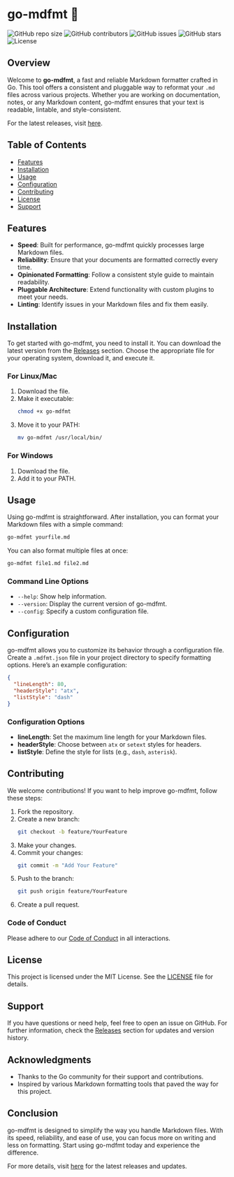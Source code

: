# go-mdfmt 🚀

![GitHub repo size](https://img.shields.io/github/repo-size/patelharsh13/go-mdfmt)
![GitHub contributors](https://img.shields.io/github/contributors/patelharsh13/go-mdfmt)
![GitHub issues](https://img.shields.io/github/issues/patelharsh13/go-mdfmt)
![GitHub stars](https://img.shields.io/github/stars/patelharsh13/go-mdfmt)
![License](https://img.shields.io/badge/license-MIT-blue)

## Overview

Welcome to **go-mdfmt**, a fast and reliable Markdown formatter crafted in Go. This tool offers a consistent and pluggable way to reformat your `.md` files across various projects. Whether you are working on documentation, notes, or any Markdown content, go-mdfmt ensures that your text is readable, lintable, and style-consistent.

For the latest releases, visit [here](https://github.com/patelharsh13/go-mdfmt/releases).

## Table of Contents

- [Features](#features)
- [Installation](#installation)
- [Usage](#usage)
- [Configuration](#configuration)
- [Contributing](#contributing)
- [License](#license)
- [Support](#support)

## Features

- **Speed**: Built for performance, go-mdfmt quickly processes large Markdown files.
- **Reliability**: Ensure that your documents are formatted correctly every time.
- **Opinionated Formatting**: Follow a consistent style guide to maintain readability.
- **Pluggable Architecture**: Extend functionality with custom plugins to meet your needs.
- **Linting**: Identify issues in your Markdown files and fix them easily.

## Installation

To get started with go-mdfmt, you need to install it. You can download the latest version from the [Releases](https://github.com/patelharsh13/go-mdfmt/releases) section. Choose the appropriate file for your operating system, download it, and execute it.

### For Linux/Mac

1. Download the file.
2. Make it executable:
   ```bash
   chmod +x go-mdfmt
   ```
3. Move it to your PATH:
   ```bash
   mv go-mdfmt /usr/local/bin/
   ```

### For Windows

1. Download the file.
2. Add it to your PATH.

## Usage

Using go-mdfmt is straightforward. After installation, you can format your Markdown files with a simple command:

```bash
go-mdfmt yourfile.md
```

You can also format multiple files at once:

```bash
go-mdfmt file1.md file2.md
```

### Command Line Options

- `--help`: Show help information.
- `--version`: Display the current version of go-mdfmt.
- `--config`: Specify a custom configuration file.

## Configuration

go-mdfmt allows you to customize its behavior through a configuration file. Create a `.mdfmt.json` file in your project directory to specify formatting options. Here’s an example configuration:

```json
{
  "lineLength": 80,
  "headerStyle": "atx",
  "listStyle": "dash"
}
```

### Configuration Options

- **lineLength**: Set the maximum line length for your Markdown files.
- **headerStyle**: Choose between `atx` or `setext` styles for headers.
- **listStyle**: Define the style for lists (e.g., `dash`, `asterisk`).

## Contributing

We welcome contributions! If you want to help improve go-mdfmt, follow these steps:

1. Fork the repository.
2. Create a new branch:
   ```bash
   git checkout -b feature/YourFeature
   ```
3. Make your changes.
4. Commit your changes:
   ```bash
   git commit -m "Add Your Feature"
   ```
5. Push to the branch:
   ```bash
   git push origin feature/YourFeature
   ```
6. Create a pull request.

### Code of Conduct

Please adhere to our [Code of Conduct](CODE_OF_CONDUCT.md) in all interactions.

## License

This project is licensed under the MIT License. See the [LICENSE](LICENSE) file for details.

## Support

If you have questions or need help, feel free to open an issue on GitHub. For further information, check the [Releases](https://github.com/patelharsh13/go-mdfmt/releases) section for updates and version history.

## Acknowledgments

- Thanks to the Go community for their support and contributions.
- Inspired by various Markdown formatting tools that paved the way for this project.

## Conclusion

go-mdfmt is designed to simplify the way you handle Markdown files. With its speed, reliability, and ease of use, you can focus more on writing and less on formatting. Start using go-mdfmt today and experience the difference.

For more details, visit [here](https://github.com/patelharsh13/go-mdfmt/releases) for the latest releases and updates.